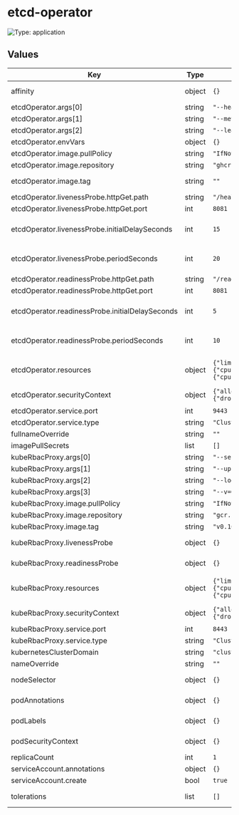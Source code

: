 # etcd-operator

![Type: application](https://img.shields.io/badge/Type-application-informational?style=flat-square)

## Values

| Key | Type | Default | Description |
|-----|------|---------|-------------|
| affinity | object | `{}` | ref: https://kubernetes.io/docs/concepts/scheduling-eviction/assign-pod-node/#affinity-and-anti-affinity |
| etcdOperator.args[0] | string | `"--health-probe-bind-address=:8081"` |  |
| etcdOperator.args[1] | string | `"--metrics-bind-address=127.0.0.1:8080"` |  |
| etcdOperator.args[2] | string | `"--leader-elect"` |  |
| etcdOperator.envVars | object | `{}` | Empty environment variables section |
| etcdOperator.image.pullPolicy | string | `"IfNotPresent"` | Image pull policy |
| etcdOperator.image.repository | string | `"ghcr.io/astrasky-net/etcd-operator"` | Image repository |
| etcdOperator.image.tag | string | `""` | Overrides the image tag whose default is the chart appVersion. |
| etcdOperator.livenessProbe.httpGet.path | string | `"/healthz"` | Healthcheck liveness probe path |
| etcdOperator.livenessProbe.httpGet.port | int | `8081` | Healthcheck port |
| etcdOperator.livenessProbe.initialDelaySeconds | int | `15` | ref: https://kubernetes.io/docs/tasks/configure-pod-container/configure-liveness-readiness-startup-probes/#configure-probes |
| etcdOperator.livenessProbe.periodSeconds | int | `20` | ref: https://kubernetes.io/docs/tasks/configure-pod-container/configure-liveness-readiness-startup-probes/#configure-probes |
| etcdOperator.readinessProbe.httpGet.path | string | `"/readyz"` | Healthcheck readiness probe path |
| etcdOperator.readinessProbe.httpGet.port | int | `8081` | Healthcheck port |
| etcdOperator.readinessProbe.initialDelaySeconds | int | `5` | ref: https://kubernetes.io/docs/tasks/configure-pod-container/configure-liveness-readiness-startup-probes/#configure-probes |
| etcdOperator.readinessProbe.periodSeconds | int | `10` | ref: https://kubernetes.io/docs/tasks/configure-pod-container/configure-liveness-readiness-startup-probes/#configure-probes |
| etcdOperator.resources | object | `{"limits":{"cpu":"500m","memory":"128Mi"},"requests":{"cpu":"100m","memory":"64Mi"}}` | ref: https://kubernetes.io/docs/concepts/configuration/manage-resources-containers/ |
| etcdOperator.securityContext | object | `{"allowPrivilegeEscalation":false,"capabilities":{"drop":["ALL"]}}` | ref: https://kubernetes.io/docs/tasks/configure-pod-container/security-context/ |
| etcdOperator.service.port | int | `9443` | Service port |
| etcdOperator.service.type | string | `"ClusterIP"` | Service type |
| fullnameOverride | string | `""` | Override a full name of helm release |
| imagePullSecrets | list | `[]` |  |
| kubeRbacProxy.args[0] | string | `"--secure-listen-address=0.0.0.0:8443"` |  |
| kubeRbacProxy.args[1] | string | `"--upstream=http://127.0.0.1:8080/"` |  |
| kubeRbacProxy.args[2] | string | `"--logtostderr=true"` |  |
| kubeRbacProxy.args[3] | string | `"--v=0"` |  |
| kubeRbacProxy.image.pullPolicy | string | `"IfNotPresent"` | Image pull policy |
| kubeRbacProxy.image.repository | string | `"gcr.io/kubebuilder/kube-rbac-proxy"` | Image repository |
| kubeRbacProxy.image.tag | string | `"v0.16.0"` | Version of image |
| kubeRbacProxy.livenessProbe | object | `{}` | https://kubernetes.io/docs/tasks/configure-pod-container/configure-liveness-readiness-startup-probes/ |
| kubeRbacProxy.readinessProbe | object | `{}` | https://kubernetes.io/docs/tasks/configure-pod-container/configure-liveness-readiness-startup-probes/ |
| kubeRbacProxy.resources | object | `{"limits":{"cpu":"250m","memory":"128Mi"},"requests":{"cpu":"100m","memory":"64Mi"}}` | ref: https://kubernetes.io/docs/concepts/configuration/manage-resources-containers/ |
| kubeRbacProxy.securityContext | object | `{"allowPrivilegeEscalation":false,"capabilities":{"drop":["ALL"]}}` | ref: https://kubernetes.io/docs/tasks/configure-pod-container/security-context/ |
| kubeRbacProxy.service.port | int | `8443` | Service port |
| kubeRbacProxy.service.type | string | `"ClusterIP"` | Service type |
| kubernetesClusterDomain | string | `"cluster.local"` | Kubernetes cluster domain prefix |
| nameOverride | string | `""` | Override a name of helm release |
| nodeSelector | object | `{}` | ref: https://kubernetes.io/docs/concepts/scheduling-eviction/assign-pod-node/ |
| podAnnotations | object | `{}` | ref: https://kubernetes.io/docs/concepts/overview/working-with-objects/annotations/ |
| podLabels | object | `{}` | ref: https://kubernetes.io/docs/concepts/overview/working-with-objects/labels/ |
| podSecurityContext | object | `{}` | ref: https://kubernetes.io/docs/tasks/configure-pod-container/security-context/ |
| replicaCount | int | `1` | Count of pod replicas |
| serviceAccount.annotations | object | `{}` | Annotations to add to the service account |
| serviceAccount.create | bool | `true` | Specifies whether a service account should be created |
| tolerations | list | `[]` | ref: https://kubernetes.io/docs/concepts/scheduling-eviction/taint-and-toleration/ |

